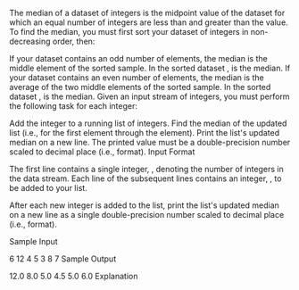 The median of a dataset of integers is the midpoint value of the dataset for which an equal number of integers are less
than and greater than the value. To find the median, you must first sort your dataset of integers in non-decreasing
order, then:

If your dataset contains an odd number of elements, the median is the middle element of the sorted sample. In the sorted
dataset , is the median. If your dataset contains an even number of elements, the median is the average of the two
middle elements of the sorted sample. In the sorted dataset , is the median. Given an input stream of integers, you must
perform the following task for each integer:

Add the integer to a running list of integers. Find the median of the updated list (i.e., for the first element through
the element). Print the list's updated median on a new line. The printed value must be a double-precision number scaled
to decimal place (i.e., format). Input Format

The first line contains a single integer, , denoting the number of integers in the data stream. Each line of the
subsequent lines contains an integer, , to be added to your list.

After each new integer is added to the list, print the list's updated median on a new line as a single double-precision
number scaled to decimal place (i.e., format).

Sample Input

6 12 4 5 3 8 7 Sample Output

12.0 8.0 5.0 4.5 5.0 6.0 Explanation

